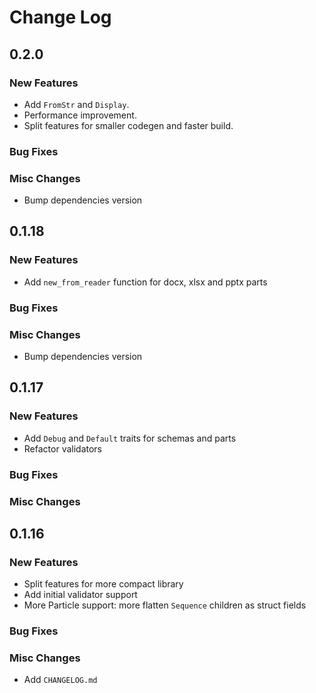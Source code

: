 # Change Log

## 0.2.0

### New Features

- Add `FromStr` and `Display`.
- Performance improvement.
- Split features for smaller codegen and faster build.

### Bug Fixes

### Misc Changes

- Bump dependencies version

## 0.1.18

### New Features

- Add `new_from_reader` function for docx, xlsx and pptx parts

### Bug Fixes

### Misc Changes

- Bump dependencies version

## 0.1.17

### New Features

- Add `Debug` and `Default` traits for schemas and parts
- Refactor validators

### Bug Fixes

### Misc Changes

## 0.1.16

### New Features

- Split features for more compact library
- Add initial validator support
- More Particle support: more flatten `Sequence` children as struct fields

### Bug Fixes

### Misc Changes

- Add `CHANGELOG.md`
